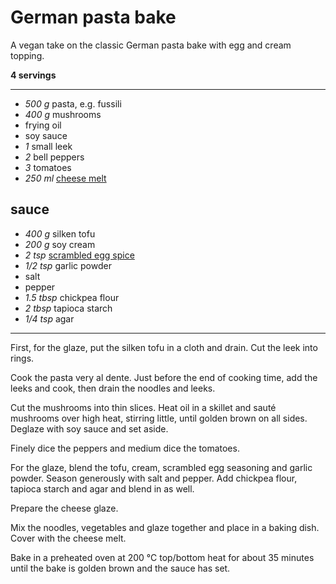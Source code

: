 # German pasta bake

A vegan take on the classic German pasta bake with egg and cream topping.

**4 servings**

---

- *500 g* pasta, e.g. fussili
- *400 g* mushrooms
- frying oil
- soy sauce
- *1* small leek
- *2* bell peppers
- *3* tomatoes
- *250 ml* [cheese melt](nutty_cheese_melt.md)

## sauce

- *400 g* silken tofu
- *200 g* soy cream
- *2 tsp* [scrambled egg spice](scrambled_egg_spice.md)
- *1/2 tsp* garlic powder
- salt
- pepper
- *1.5 tbsp* chickpea flour
- *2 tbsp* tapioca starch
- *1/4 tsp* agar

---

First, for the glaze, put the silken tofu in a cloth and drain. Cut the leek into rings.

Cook the pasta very al dente. Just before the end of cooking time, add the leeks and cook, then drain the noodles and leeks.


Cut the mushrooms into thin slices. Heat oil in a skillet and sauté mushrooms over high heat, stirring little, until golden brown on all sides. Deglaze with soy sauce and set aside.

Finely dice the peppers and medium dice the tomatoes.

For the glaze, blend the tofu, cream, scrambled egg seasoning and garlic powder. Season generously with salt and pepper. Add chickpea flour, tapioca starch and agar and blend in as well.

Prepare the cheese glaze.

Mix the noodles, vegetables and glaze together and place in a baking dish. Cover with the cheese melt.

Bake in a preheated oven at 200 °C top/bottom heat for about 35 minutes until the bake is golden brown and the sauce has set.